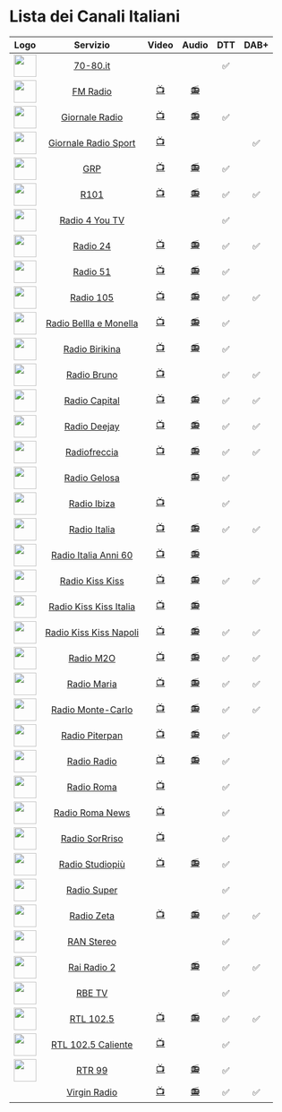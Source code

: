 <h1>Lista dei Canali Italiani</h1>

|Logo|Servizio|Video|Audio|DTT|DAB+|
|:-:|:-:|:-:|:-:|:-:|:-:|
|<img width="40" src="https://www.70-80.it/wp-content/uploads/2020/03/logo-7080-new.webp"/>|[70-80.it](https://www.70-80.it/)|[]()|[]()|✅||
|<img width="40" src="https://www.radiofmitalia.it/images/fmitalia-liveradio-logo.png"/>|[FM Radio](https://www.radiofmitalia.it/)|[📺](https://stream6.xdevel.com/video0s975817-1186/stream/chunks.m3u8?nimblesessionid=329326440)|[📻](https://stream5.xdevel.com/audio1s975817-360/stream/icecast.audio)|
|<img width="40" src="https://giornaleradio.fm/wp-content/uploads/2023/03/Giornale-Radio-logo-2-1.png"/>|[Giornale Radio](https://giornaleradio.fm/)|[📺]( https://5f204aff97bee.streamlock.net/GR_tv/livestream/playlist.m3u8?FLID=1)|[📻](https://gr.fluidstream.eu/gr1.mp3?FLID=1)|✅||
|<img width="40" src="https://giornaleradio.fm/wp-content/uploads/2023/03/Giornale-Radio-logo-2-1.png"/>|[Giornale Radio Sport](https://giornaleradio.fm/)|[📺](https://5e73cf528f404.streamlock.net/GR_sport/livestream/playlist.m3u8?FLID=1)||[]()|✅||
|<img width="40" src="https://grp.it/assets/images/logos/grp-dark-logo.svg"/>|[GRP](https://grp.it/)|[📺](https://webstream.multistream.it/memfs/a3195c96-f884-4c74-924f-2648814fc0b5_output_0.m3u8?session=E8D26zat4afJcUMeBbsC4H)|[📻](https://stream5.xdevel.com/audio0s976619-1386/stream/icecast.audio)|✅||
|<img width="40" src="https://www.r101.it/images/logos/7/logo_black.jpg?v=1722512155622"/>|[R101](http://www.r101.it/)|[📺](https://live03-col.msr.cdn.mediaset.net/live/ch-er/er-clr.isml/manifest.mpd)|[📻](http://icecast.unitedradio.it/r101)|✅|✅|
|<img width="40" src="https://lh7-rt.googleusercontent.com/sheetsz/AHOq17EmvoqBmpy7MNgqSY31qMuuE3j-BH8vNhkvKpMY2rtUVNd0ynByWLBUuLWg5hortHZ19r4AzxJn91YPfQ3bAjO-G9XdMZXw2o7oOa6aNzpdVR599n_-oHfDwTlML0H_cyknmU2QW6I6ttklPR9X=w60-h47?key=v85LTXTW4LJW_2wEv2CzGw"/>|[Radio 4 You TV]()|[]()|[]()|✅||
|<img width="40" src="https://i2.res.24o.it/radio24/assets/img/Radio24/_Immagini/2023/08/RADIO24_LOGO_2019_icona_RGB.png"/>|[Radio 24](http://www.radio24.it/)|[📺](https://sole24-connect-tv.akamaized.net/hls/live/2112281/conntv/conntv-hi.m3u8)|[📻](https://ilsole24ore-radio.akamaized.net/hls/live/2035301/radio24/playlist-64000.m3u8)|✅|✅|
|<img width="40" src="https://www.51news.it/images/loghi/logo_head_p.png"/>|[Radio 51](https://www.51news.it/)|[📺](https://59d7d6f47d7fc.streamlock.net/canale51/canale51/chunklist_w1115635457.m3u8)|[📻](https://ice04.fluidstream.net/fluid0406.aac)|✅||
|<img width="40" src="https://www.105.net/images/logos/3/logo_colored.jpg?v=1722512149810"/>|[Radio 105](http://www.105.net/)|[📺](https://live03-col.msr.cdn.mediaset.net/live/ch-ec/ec-clr.isml/manifest.mpd)|[📻](https://icy.unitedradio.it/Radio105.aac)|✅|✅|
|<img width="40" src="https://www.belllaemonella.it/wp-content/uploads/2021/10/radio-bellla-monella-logo.png"/>|[Radio Bellla e Monella](https://www.belllaemonella.it/)|[📺](https://58d921499d3d3.streamlock.net/RadioBelllaemonellaTV/livestream/playlist.m3u8)|[📻](https://klasse1.fluidstream.eu/bella.mp3)|✅||
|<img width="40" src="https://www.birikina.it/wp-content/uploads/2020/02/radio-birikina-logo.png"/>|[Radio Birikina](https://www.birikina.it/)|[📺](https://56b50ada2d659.streamlock.net/RadioBirikinaTV/livestream/playlist.m3u8)|[📻](https://klasse1.fluidstream.eu/birikina.mp3)|✅||
|<img width="40" src="https://www.radiobruno.it/wp-content/uploads/2017/10/logo-296-180-black.png"/>|[Radio Bruno](https://www.radiobruno.it/)|[📺](https://stream4.xdevel.com/video0s975758-473/stream/chunks.m3u8)|[ ]()|✅|✅|
|<img width="40" src="https://upload.wikimedia.org/wikipedia/it/thumb/3/38/Radio_Capital_logo_%282020%29.svg/330px-Radio_Capital_logo_%282020%29.svg.png"/>|[Radio Capital](https://www.capital.it/)|[📺](https://4c4b867c89244861ac216426883d1ad0.msvdn.net/live/S35394734/Z6U2wGoDYANk/playlist.m3u8)|[📻](https://4c4b867c89244861ac216426883d1ad0.msvdn.net/radiocapital/radiocapital/play1.m3u8)|✅|✅|
|<img width="40" src="https://images.sftcdn.net/images/t_app-icon-m/p/fc564879-3a5c-4202-8534-2ea1b3a23c6a/1285998601/radio-deejay-logo"/>|[Radio Deejay](http://www.deejay.it/)|[📺](https://4c4b867c89244861ac216426883d1ad0.msvdn.net/live/S85984808/sMO0tz9Sr2Rk/playlist.m3u8)|[📻](https://4c4b867c89244861ac216426883d1ad0.msvdn.net/radiodeejay/radiodeejay/play1.m3u8)|✅|✅|
|<img width="40" src="https://cloud.rtl.it/assets/play.rtl.it/2.1.5/img/broadcaster/TV/17.svg"/>|[Radiofreccia](http://www.radiofreccia.it/)|[📺](https://dd782ed59e2a4e86aabf6fc508674b59.msvdn.net/live/S3160845/0tuSetc8UFkF/playlist.m3u8)|[📻](https://dd782ed59e2a4e86aabf6fc508674b59.msvdn.net/live/S3160845/D6MENOraq6Qy/playlist.m3u8)|✅|✅|
|<img width="40" src="https://www.radiogelosa.it/wp-content/uploads/2023/07/radio-gelosa-logo-neon.png"/>|[Radio Gelosa](https://www.radiogelosa.it/)|[]()|[📻](https://klasse1.fluidstream.eu/gelosa.mp3)|✅||
|<img width="40" src="https://radioibiza.it/wp-content/uploads/2021/09/cropped-logo_header.png.webp"/>|[Radio Ibiza](https://radioibiza.it/)|[📺](https://str48.fluid.stream/RadioIbizaTV/livestream/playlist.m3u8?FLID=1)||✅||
|<img width="40" src="https://www.radioitalia.it/images/player_radioitalia.jpg"/>|[Radio Italia](http://www.radioitalia.it/)|[📺](https://radioitaliatv.akamaized.net/hls/live/2093117/RadioitaliaTV/stream01/streamPlaylist.m3u8)|[📻](https://radioitaliasmi.akamaized.net/hls/live/2093120/RISMI/stream01/streamPlaylist.m3u8)|✅|✅|
|<img width="40" src="https://www.radioitaliaannisessanta.it/#](https://www.tvdream.net/img/radio-italia-anni-60-tv.png"/>|[Radio Italia Anni 60](https://www.radioitaliaanni60.it/#)|[📺](https://604e46ac2bdee.streamlock.net:1936/rete8_1/rete8_1/chunklist_w714538055.m3u8)|[📻]()||
|<img width="40" src="https://kisskiss.it/wp-content/uploads/2021/02/logo_kisskiss.png.webp"/>|[Radio Kiss Kiss](https://kisskissitalia.it/)|[📺](https://kk.fluid.stream/KKMulti/smil:KissKissTV.smil/playlist_slita.m3u8?FLID=1)|[📻](https://kisskiss.fluidstream.eu/KissKiss.aac)|✅|✅|
|<img width="40" src="https://kisskissitalia.it/wp-content/uploads/2021/07/cropped-logo-kisskissitalia.png.webp"/>|[Radio Kiss Kiss Italia](http://www.kisskiss.it/)|[📺](https://kk.fluid.stream/KKTV01/livestream/playlist.m3u8?FLID=1)|[📻](https://kisskiss.fluidstream.eu/KKItalia.aac)|||
|<img width="40" src="https://kisskissnapoli.it/wp-content/uploads/2022/03/cropped-logo-kisskiss-napoli.png.webp"/>|[Radio Kiss Kiss Napoli](https://kisskissnapoli.it/)|[📺](https://kkcdn02.fluid.stream/KKTVNapoli/smil:KKTVNapoli.smil/playlist_slita.m3u8?FLID=1)|[📻](https://kisskiss.fluidstream.eu/KKNapoli.aac)|✅|✅|
|<img width="40" src="https://cdn.gelestatic.it/m2o/sites/2/2022/01/cropped-M2O-LOGO-JPG-32x32.jpg"/>|[Radio M2O](http://www.m2o.it/)|[📺](https://4c4b867c89244861ac216426883d1ad0.msvdn.net/live/S62628868/uhdWBlkC1AoO/playlist.m3u8)|[📻](https://4c4b867c89244861ac216426883d1ad0.msvdn.net/radiom2o/radiom2o/play1.m3u8)|✅|✅|
|<img width="40" src="https://radiomaria-cdn.thron.com/delivery/public/image/radiomaria/01cda607-bee7-42e6-b93d-e5c00f91c5b2/x4q5oz/std/938x194/logo_header?format=auto&quality=auto-medium"/>|[Radio Maria](https://radiomaria.it/)|[📺](https://cdn.jwplayer.com/live/events/NxD9E9d7.m3u8)|[📻](https://dreamsiteradiocp6.com/proxy/rmusait?mp=/stream)|✅|✅|
|<img width="40" src="https://www.radiomontecarlo.net/images/logos/1/logo_white.jpg?v=1722512145918"/>|[Radio Monte-Carlo](http://www.radiomontecarlo.net/)|[📺](https://live03-col.msr.cdn.mediaset.net/live/ch-bb/bb-clr.isml/manifest.mpd)|[📻](https://icy.unitedradio.it/RMC.aac)|✅|✅|
|<img width="40" src="https://www.piterpan.it/wp-content/uploads/2023/02/logo-radio-piterpan.png"/>|[Radio Piterpan](https://www.piterpan.it/)|[📺](https://58d921499d3d3.streamlock.net/RadioPiterpanTV/livestream/playlist.m3u8)|[📻](https://klasse1.fluidstream.eu/piterpan.mp3)|✅||
|<img width="40" src="https://www.radioradio.it/media/2024/07/logo4TS-01.png"/>|[Radio Radio](https://www.radioradio.it/)|[📺](https://stream-200912.castr.net/646b335e2291a2022444bb7c/live_22f84390fe1411ed919df3da85a483cc/tracks-v1a1/rewind-14400.ts.m3u8)|[📻](https://sr6.inmystream.it/proxy/rronair?mp=/stream)|✅||
|<img width="40" src="https://www.radioroma.tv/wp-content/uploads/2024/05/Radio-Roma-2023-sfondo-nero-01.png"/>|[Radio Roma](https://www.radioroma.it/)|[📺](www.dailymotion.com/video/x96kfby)|[]()|✅||
|<img width="40" src="https://www.radioroma.tv/wp-content/uploads/2024/05/Radio-Roma-2023-sfondo-nero-01.png"/>|[Radio Roma News](https://www.radioroma.it/)|[📺](www.dailymotion.com/video/x96kf9k)|[]()|✅||
|<img width="40" src="https://www.sorrriso.it/wp-content/uploads/2018/09/logo-radio-sorrriso.png"/>|[Radio SorRriso](https://www.sorrriso.it/)|[📺](https://56b50ada2d659.streamlock.net/RadioSorrrisoTV/livestream/playlist.m3u8)|[]()|✅||
|<img width="40" src="https://www.studiopiu.net/tvwebapp/images/logoonly.png"/>|[Radio Studiopiù](https://www.studiopiu.net/)|[📺](https://5a1178b42cc03.streamlock.net/studiopiutv/studiopiutv/playlist.m3u8)|[📻](https://ice.studiopiu.net/rete.aac)|✅||
|<img width="40" src="https://lh7-rt.googleusercontent.com/sheetsz/AHOq17EEYxP5N3l_Sch5_7k9IllMyB7tX1sbRz4JNUw1Etz-E1IG2NgEkJ3yttgvlEbfhmOhLcYkb4yWiGi9wDrst-cG7eH7v7SlVCU6uRa_S75pHQBvIajLXJNz2KWApog4=w60-h47?key=QHidgUTPO8k4o-7-xw0jWg"/>|[Radio Super]()|[]()|[]()|✅||
|<img width="40" src="https://cloud.radiozeta.it/assets/www.radiozeta.it/1.1.61/img/layout/radio-zeta-logo.png"/>|[Radio Zeta](http://www.radiozeta.it/)|[📺](https://dd782ed59e2a4e86aabf6fc508674b59.msvdn.net/live/S9346184/XEx1LqlYbNic/playlist.m3u8)|[📻](https://dd782ed59e2a4e86aabf6fc508674b59.msvdn.net/live/S9346184/clhI2IJWRnn7/playlist.m3u8)|✅|✅|
|<img width="40" src="https://www.rantv.net/img/ran_stereo.png"/>|[RAN Stereo](https://www.rantv.net/)|[]()|[]()|✅||
|<img width="40" src="https://www.raiplaysound.it/assets/img/canali/logo-rairadio2.svg"/>|[Rai Radio 2](http://www.radio2.rai.it/)|[ ]()|[📻](https://8e7439fdb1694c8da3a0fd63e4dda518.msvdn.net/radiodue1/hls/playlist_mo.m3u8)|✅|✅|
|<img width="40" src="https://lh7-rt.googleusercontent.com/sheetsz/AHOq17ETjAMgUFpe4p13nTAq-5L5yuksqPO0DSI7L0O1Tl6tctA1H4sf7LZs6sp_zhCmUDIjQ5f8MHRUC9by9JSwzv6UoYvhpAvIJsxHDKOJmCH7U1AAZf8nttO_zxxm1rluk37txtOpb8M8AAMdZA=w60-h47?key=v85LTXTW4LJW_2wEv2CzGw"/>|[RBE TV]()|[]()|[]()|✅||
|<img width="40" src="https://cloud.rtl.it/assets/play.rtl.it/2.1.5/img/broadcaster/TV/1.svg"/>|[RTL 102.5](http://www.rtl.it/)|[📺](https://dd782ed59e2a4e86aabf6fc508674b59.msvdn.net/live/S97044836/tbbP8T1ZRPBL/playlist.m3u8)|[📻](https://dd782ed59e2a4e86aabf6fc508674b59.msvdn.net/live/S97044836/WjpMtPyNjHwj/playlist.m3u8)|✅|✅|
|<img width="40" src="https://cloud.rtl.it/assets/play.rtl.it/2.1.5/img/broadcaster/TV/44.svg"/>|[RTL 102.5 Caliente](https://play.rtl.it/live/44/rtl-1025-caliente-tv/)|[📺](https://dd782ed59e2a4e86aabf6fc508674b59.msvdn.net/live/S8448465/zTYa1Z5Op9ue/playlist.m3u8)||✅|
|<img width="40" src="https://www.rtr99.it/wp-content/uploads/elementor/thumbs/trasparente-r3izclaguxen3uqryqnp592kiu5p28qxf7rnbczf9c.png"/>|[RTR 99](https://www.rtr99.it/)|[📺](https://5e73cf528f404.streamlock.net/RTR99TV/livestream/chunklist_w1247526100.m3u8)|[📻](https://rtr99.fluidstream.eu/rtr99.mp3)|✅||
|<img width="40" src=" "/>|[Virgin Radio](https://www.virginradio.it/)|[📺](https://live03-col.msr.cdn.mediaset.net/live/ch-ew/ew-clr.isml/manifest.mpd)|[📻](https://icy.unitedradio.it/Virgin.mp3)|✅|✅|

